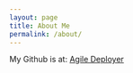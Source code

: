 ```yaml
---
layout: page
title: About Me
permalink: /about/
---
```


My Github is at: [Agile Deployer](https://www.github.com/agile-deployer)



